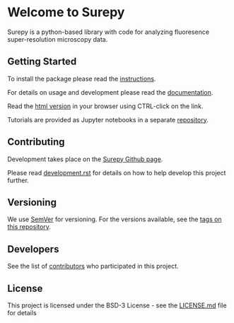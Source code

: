 Welcome to Surepy
=================

Surepy is a python-based library with code for analyzing fluoresence super-resolution
microscopy data.

Getting Started
----------------

To install the package please read the [instructions](docs/installation.rst).

For details on usage and development please read the [documentation](docs/index.rst).

Read the [html version](docs/_build/source/index.html) in your browser using CTRL-click on the link.

Tutorials are provided as Jupyter notebooks in a separate 
[repository](https://github.com/super-resolution/Surepy_tutorials).

Contributing
------------

Development takes place on the [Surepy Github page](https://github.com/super-resolution/Surepy).

Please read [development.rst](docs/development.rst) for details on how to help develop this project further.

Versioning
----------

We use [SemVer](http://semver.org/) for versioning. For the versions available, see the 
[tags on this repository](https://github.com/super-resolution/Surepy/tags).

Developers
----------

See the list of [contributors](docs/contributions.rst) who participated in this project.

License
-------

This project is licensed under the BSD-3 License - see the [LICENSE.md](LICENSE.md) file for details
